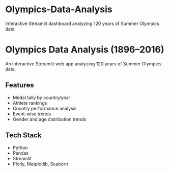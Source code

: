 # Olympics-Data-Analysis
Interactive Streamlit dashboard analyzing 120 years of Summer Olympics data

# Olympics Data Analysis (1896–2016)

An interactive Streamlit web app analyzing 120 years of Summer Olympics data.

## Features
- Medal tally by country/year
- Athlete rankings
- Country performance analysis
- Event-wise trends
- Gender and age distribution trends

## Tech Stack
- Python
- Pandas
- Streamlit
- Plotly, Matplotlib, Seaborn

